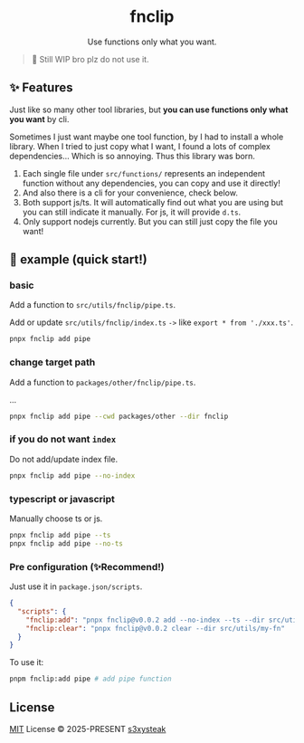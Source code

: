 <h1 align="center">fnclip</h1>

<p align="center">
Use functions only what you want.
</p>

> 🔨 Still WIP bro plz do not use it.

## ✨ Features

Just like so many other tool libraries, but **you can use functions only what you want** by cli.

Sometimes I just want maybe one tool function, by I had to install a whole library. When I tried to just copy what I want, I found a lots of complex dependencies... Which is so annoying. Thus this library was born.

1. Each single file under `src/functions/` represents an independent function without any dependencies, you can copy and use it directly!
2. And also there is a cli for your convenience, check below.
3. Both support js/ts. It will automatically find out what you are using but you can still indicate it manually. For js, it will provide `d.ts`.
4. Only support nodejs currently. But you can still just copy the file you want!

## 🚀 example (quick start!)

### basic

Add a function to `src/utils/fnclip/pipe.ts`.

Add or update `src/utils/fnclip/index.ts` `->` like `export * from './xxx.ts'`.

```sh
pnpx fnclip add pipe
```

### change target path

Add a function to `packages/other/fnclip/pipe.ts`.

...

```sh
pnpx fnclip add pipe --cwd packages/other --dir fnclip
```

### if you do not want `index`

Do not add/update index file.

```sh
pnpx fnclip add pipe --no-index
```

### typescript or javascript

Manually choose ts or js.

```sh
pnpx fnclip add pipe --ts
pnpx fnclip add pipe --no-ts
```

### Pre configuration (✨Recommend!)

Just use it in `package.json/scripts`.

```json
{
  "scripts": {
    "fnclip:add": "pnpx fnclip@v0.0.2 add --no-index --ts --dir src/utils/my-fn",
    "fnclip:clear": "pnpx fnclip@v0.0.2 clear --dir src/utils/my-fn"
  }
}
```

To use it:

```sh
pnpm fnclip:add pipe # add pipe function
```

## License

[MIT](/LICENSE) License © 2025-PRESENT [s3xysteak](https://github.com/s3xysteak/)
